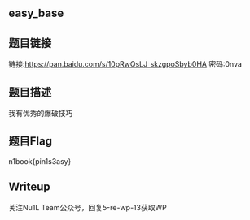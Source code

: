 ## easy_base
## 题目链接
链接:https://pan.baidu.com/s/10pRwQsLJ_skzgpoSbyb0HA 密码:0nva

## 题目描述
我有优秀的爆破技巧

## 题目Flag
n1book{pin1s3asy}

## Writeup
关注Nu1L Team公众号，回复5-re-wp-13获取WP